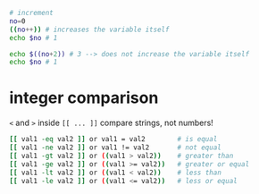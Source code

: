 
```bash
# increment
no=0
((no++)) # increases the variable itself
echo $no # 1

echo $((no+2)) # 3 --> does not increase the variable itself
echo $no # 1
```

# integer comparison

`<` and `>` inside `[[ ... ]]` compare strings, not numbers!

```sh
[[ val1 -eq val2 ]] or val1 = val2        # is equal
[[ val1 -ne val2 ]] or val1 != val2       # not equal
[[ val1 -gt val2 ]] or ((val1 > val2))    # greater than
[[ val1 -ge val2 ]] or ((val1 >= val2))   # greater or equal
[[ val1 -lt val2 ]] or ((val1 < val2))    # less than
[[ val1 -le val2 ]] or ((val1 <= val2))   # less or equal
```